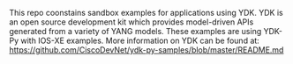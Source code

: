 This repo coonstains sandbox examples for applications using YDK.  YDK is an open source development kit which provides model-driven APIs generated from a variety of YANG models.  These examples are using YDK-Py with IOS-XE examples.  More information on YDK can be found at: https://github.com/CiscoDevNet/ydk-py-samples/blob/master/README.md
